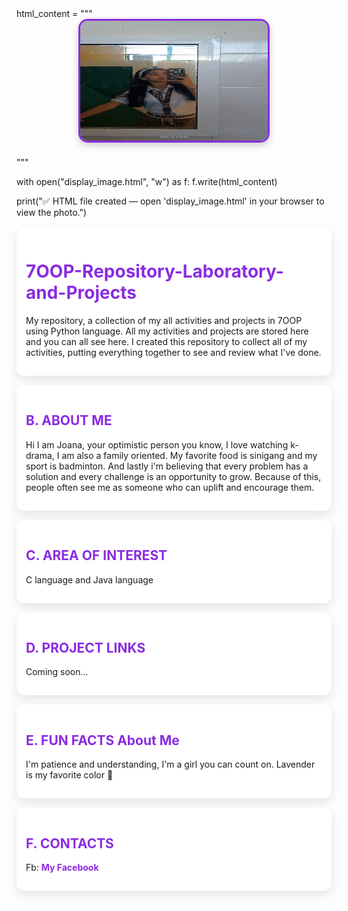 <!DOCTYPE html>
<html lang="en">
<head>
  <meta charset="UTF-8">
  <meta name="viewport" content="width=device-width, initial-scale=1.0">
  <title>7OOP Repository - Purple Theme</title>
  <style>
    /* 🎨 Theme Colors */
    :root {
      --bg-color: #f8f5fc;       /* light lavender background */
      --accent: #8a2be2;         /* purple accent */
      --text-color: #2d033b;     /* dark purple text */
      --card-bg: #ffffff;        /* card background */
    }

    body {
      font-family: Arial, sans-serif;
      background: var(--bg-color);
      color: var(--text-color);
      margin: 0;
      padding: 20px;
    }

    h1, h2, h3, h4 {
      color: var(--accent);
    }

    /* Center Image */
    .image-container {
      text-align: center;
      margin-bottom: 20px;
    }

    .image-container img {
      width: 2in;
      height: 2in;
      border-radius: 12px;
      border: 3px solid var(--accent);
      box-shadow: 0px 4px 12px rgba(0,0,0,0.2);
    }

    /* Card Style for Sections */
    .section {
      background: var(--card-bg);
      padding: 15px;
      margin: 15px auto;
      border-radius: 12px;
      max-width: 800px;
      box-shadow: 0px 6px 15px rgba(0,0,0,0.1);
    }

    a {
      color: var(--accent);
      text-decoration: none;
      font-weight: bold;
    }

    a:hover {
      text-decoration: underline;
    }
  </style>
</head>
<body>
html_content = """
<div class="image-container" style="text-align:center;">
    <img src="https://raw.githubusercontent.com/jmiclat24-1168-rgb/7OOP-Repository-Laboratory-and-Projects/d62becdc82f2b499582850bb7dafcb393e43b026/Images/IMG20231212105232.jpg"
         alt="Centered 2x2 Image"
         style="width:300px; border-radius:15px;">
</div>
"""

with open("display_image.html", "w") as f:
    f.write(html_content)

print("✅ HTML file created — open 'display_image.html' in your browser to view the photo.")
  
  <div class="section">
    <h1>7OOP-Repository-Laboratory-and-Projects</h1>
    <p>My repository, a collection of my all activities and projects in 7OOP using Python language. All my activities and projects are stored here and you can all see here. I created this repository to collect all of my activities, putting everything together to see and review what I've done.</p>
  </div>

  <div class="section">
    <h2>B. ABOUT ME</h2>
    <p>Hi I am Joana, your optimistic person you know, I love watching k-drama, I am also a family oriented. My favorite food is sinigang and my sport is badminton. And lastly i'm believing that every problem has a solution and every challenge is an opportunity to grow. Because of this, people often see me as someone who can uplift and encourage them.</p>
  </div>

  <div class="section">
    <h2>C. AREA OF INTEREST</h2>
    <p>C language and Java language</p>
  </div>

  <div class="section">
    <h2>D. PROJECT LINKS</h2>
    <p>Coming soon...</p>
  </div>

  <div class="section">
    <h2>E. FUN FACTS About Me</h2>
    <p>I'm patience and understanding, I'm a girl you can count on. Lavender is my favorite color 🌸</p>
  </div>

  <div class="section">
    <h2>F. CONTACTS</h2>
    <p>Fb: <a href="https://www.facebook.com/share/15LnUMWCtB/">My Facebook</a></p>
  </div>

</body>
</html>
